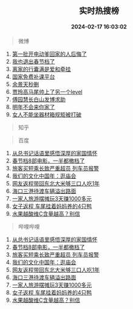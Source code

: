<div align="center"><h2>实时热搜榜</h2><h4>2024-02-17 16:03:02</h4></div>

> 微博  

1. [第一批开电动爹回家的人后悔了](https://s.weibo.com/weibo?q=%23%E7%AC%AC%E4%B8%80%E6%89%B9%E5%BC%80%E7%94%B5%E5%8A%A8%E7%88%B9%E5%9B%9E%E5%AE%B6%E7%9A%84%E4%BA%BA%E5%90%8E%E6%82%94%E4%BA%86%23&t=31&band_rank=1&Refer=top)<br />
2. [我也退出春节档了](https://s.weibo.com/weibo?q=%E6%88%91%E4%B9%9F%E9%80%80%E5%87%BA%E6%98%A5%E8%8A%82%E6%A1%A3%E4%BA%86&t=31&band_rank=2&Refer=top)<br />
3. [离家的行囊满是爱和牵挂](https://s.weibo.com/weibo?q=%23%E7%A6%BB%E5%AE%B6%E7%9A%84%E8%A1%8C%E5%9B%8A%E6%BB%A1%E6%98%AF%E7%88%B1%E5%92%8C%E7%89%B5%E6%8C%82%23&t=31&band_rank=3&Refer=top)<br />
4. [国家免费补课平台](https://s.weibo.com/weibo?q=%E5%9B%BD%E5%AE%B6%E5%85%8D%E8%B4%B9%E8%A1%A5%E8%AF%BE%E5%B9%B3%E5%8F%B0&t=31&band_rank=4&Refer=top)<br />
5. [余景天秒删](https://s.weibo.com/weibo?q=%23%E4%BD%99%E6%99%AF%E5%A4%A9%E7%A7%92%E5%88%A0%23&t=31&band_rank=5&Refer=top)<br />
6. [贾玲高马尾帅上了另一个level](https://s.weibo.com/weibo?q=%23%E8%B4%BE%E7%8E%B2%E9%AB%98%E9%A9%AC%E5%B0%BE%E5%B8%85%E4%B8%8A%E4%BA%86%E5%8F%A6%E4%B8%80%E4%B8%AAlevel%23&t=31&band_rank=6&Refer=top)<br />
7. [傅园慧长白山发博求助](https://s.weibo.com/weibo?q=%23%E5%82%85%E5%9B%AD%E6%85%A7%E9%95%BF%E7%99%BD%E5%B1%B1%E5%8F%91%E5%8D%9A%E6%B1%82%E5%8A%A9%23&t=31&band_rank=7&Refer=top)<br />
8. [明年不会来你家了](https://s.weibo.com/weibo?q=%E6%98%8E%E5%B9%B4%E4%B8%8D%E4%BC%9A%E6%9D%A5%E4%BD%A0%E5%AE%B6%E4%BA%86&t=31&band_rank=8&Refer=top)<br />
9. [女人不能坐器材箱规矩被打破](https://s.weibo.com/weibo?q=%E5%A5%B3%E4%BA%BA%E4%B8%8D%E8%83%BD%E5%9D%90%E5%99%A8%E6%9D%90%E7%AE%B1%E8%A7%84%E7%9F%A9%E8%A2%AB%E6%89%93%E7%A0%B4&t=31&band_rank=9&Refer=top)<br />

> 知乎  


> 百度  

1. [从总书记话语里感悟深厚的家国情怀](https://www.baidu.com/s?wd=%E4%BB%8E%E6%80%BB%E4%B9%A6%E8%AE%B0%E8%AF%9D%E8%AF%AD%E9%87%8C%E6%84%9F%E6%82%9F%E6%B7%B1%E5%8E%9A%E7%9A%84%E5%AE%B6%E5%9B%BD%E6%83%85%E6%80%80&sa=fyb_news&rsv_dl=fyb_news)<br />
2. [春节档8部电影，一半都撤档了](https://www.baidu.com/s?wd=%E6%98%A5%E8%8A%82%E6%A1%A38%E9%83%A8%E7%94%B5%E5%BD%B1%EF%BC%8C%E4%B8%80%E5%8D%8A%E9%83%BD%E6%92%A4%E6%A1%A3%E4%BA%86&sa=fyb_news&rsv_dl=fyb_news)<br />
3. [旅客买短乘长致严重超员 列车员报警](https://www.baidu.com/s?wd=%E6%97%85%E5%AE%A2%E4%B9%B0%E7%9F%AD%E4%B9%98%E9%95%BF%E8%87%B4%E4%B8%A5%E9%87%8D%E8%B6%85%E5%91%98+%E5%88%97%E8%BD%A6%E5%91%98%E6%8A%A5%E8%AD%A6&sa=fyb_news&rsv_dl=fyb_news)<br />
4. [我们的文化中国年：逛庙会](https://www.baidu.com/s?wd=%E6%88%91%E4%BB%AC%E7%9A%84%E6%96%87%E5%8C%96%E4%B8%AD%E5%9B%BD%E5%B9%B4%EF%BC%9A%E9%80%9B%E5%BA%99%E4%BC%9A&sa=fyb_news&rsv_dl=fyb_news)<br />
5. [网友返程带回东北大米够三口人吃1年](https://www.baidu.com/s?wd=%E7%BD%91%E5%8F%8B%E8%BF%94%E7%A8%8B%E5%B8%A6%E5%9B%9E%E4%B8%9C%E5%8C%97%E5%A4%A7%E7%B1%B3%E5%A4%9F%E4%B8%89%E5%8F%A3%E4%BA%BA%E5%90%831%E5%B9%B4&sa=fyb_news&rsv_dl=fyb_news)<br />
6. [海口三港待渡车辆溢出路面](https://www.baidu.com/s?wd=%E6%B5%B7%E5%8F%A3%E4%B8%89%E6%B8%AF%E5%BE%85%E6%B8%A1%E8%BD%A6%E8%BE%86%E6%BA%A2%E5%87%BA%E8%B7%AF%E9%9D%A2&sa=fyb_news&rsv_dl=fyb_news)<br />
7. [一家人旅游摆摊玩3天赚1000多元](https://www.baidu.com/s?wd=%E4%B8%80%E5%AE%B6%E4%BA%BA%E6%97%85%E6%B8%B8%E6%91%86%E6%91%8A%E7%8E%A93%E5%A4%A9%E8%B5%9A1000%E5%A4%9A%E5%85%83&sa=fyb_news&rsv_dl=fyb_news)<br />
8. [女子返程 车尾挂着妈妈养的4只鸭](https://www.baidu.com/s?wd=%E5%A5%B3%E5%AD%90%E8%BF%94%E7%A8%8B+%E8%BD%A6%E5%B0%BE%E6%8C%82%E7%9D%80%E5%A6%88%E5%A6%88%E5%85%BB%E7%9A%844%E5%8F%AA%E9%B8%AD&sa=fyb_news&rsv_dl=fyb_news)<br />
9. [水果越酸维C含量越高？别信](https://www.baidu.com/s?wd=%E6%B0%B4%E6%9E%9C%E8%B6%8A%E9%85%B8%E7%BB%B4C%E5%90%AB%E9%87%8F%E8%B6%8A%E9%AB%98%EF%BC%9F%E5%88%AB%E4%BF%A1&sa=fyb_news&rsv_dl=fyb_news)<br />

> 哔哩哔哩  

1. [从总书记话语里感悟深厚的家国情怀](https://www.baidu.com/s?wd=%E4%BB%8E%E6%80%BB%E4%B9%A6%E8%AE%B0%E8%AF%9D%E8%AF%AD%E9%87%8C%E6%84%9F%E6%82%9F%E6%B7%B1%E5%8E%9A%E7%9A%84%E5%AE%B6%E5%9B%BD%E6%83%85%E6%80%80&sa=fyb_news&rsv_dl=fyb_news)<br />
2. [春节档8部电影，一半都撤档了](https://www.baidu.com/s?wd=%E6%98%A5%E8%8A%82%E6%A1%A38%E9%83%A8%E7%94%B5%E5%BD%B1%EF%BC%8C%E4%B8%80%E5%8D%8A%E9%83%BD%E6%92%A4%E6%A1%A3%E4%BA%86&sa=fyb_news&rsv_dl=fyb_news)<br />
3. [旅客买短乘长致严重超员 列车员报警](https://www.baidu.com/s?wd=%E6%97%85%E5%AE%A2%E4%B9%B0%E7%9F%AD%E4%B9%98%E9%95%BF%E8%87%B4%E4%B8%A5%E9%87%8D%E8%B6%85%E5%91%98+%E5%88%97%E8%BD%A6%E5%91%98%E6%8A%A5%E8%AD%A6&sa=fyb_news&rsv_dl=fyb_news)<br />
4. [我们的文化中国年：逛庙会](https://www.baidu.com/s?wd=%E6%88%91%E4%BB%AC%E7%9A%84%E6%96%87%E5%8C%96%E4%B8%AD%E5%9B%BD%E5%B9%B4%EF%BC%9A%E9%80%9B%E5%BA%99%E4%BC%9A&sa=fyb_news&rsv_dl=fyb_news)<br />
5. [网友返程带回东北大米够三口人吃1年](https://www.baidu.com/s?wd=%E7%BD%91%E5%8F%8B%E8%BF%94%E7%A8%8B%E5%B8%A6%E5%9B%9E%E4%B8%9C%E5%8C%97%E5%A4%A7%E7%B1%B3%E5%A4%9F%E4%B8%89%E5%8F%A3%E4%BA%BA%E5%90%831%E5%B9%B4&sa=fyb_news&rsv_dl=fyb_news)<br />
6. [海口三港待渡车辆溢出路面](https://www.baidu.com/s?wd=%E6%B5%B7%E5%8F%A3%E4%B8%89%E6%B8%AF%E5%BE%85%E6%B8%A1%E8%BD%A6%E8%BE%86%E6%BA%A2%E5%87%BA%E8%B7%AF%E9%9D%A2&sa=fyb_news&rsv_dl=fyb_news)<br />
7. [一家人旅游摆摊玩3天赚1000多元](https://www.baidu.com/s?wd=%E4%B8%80%E5%AE%B6%E4%BA%BA%E6%97%85%E6%B8%B8%E6%91%86%E6%91%8A%E7%8E%A93%E5%A4%A9%E8%B5%9A1000%E5%A4%9A%E5%85%83&sa=fyb_news&rsv_dl=fyb_news)<br />
8. [女子返程 车尾挂着妈妈养的4只鸭](https://www.baidu.com/s?wd=%E5%A5%B3%E5%AD%90%E8%BF%94%E7%A8%8B+%E8%BD%A6%E5%B0%BE%E6%8C%82%E7%9D%80%E5%A6%88%E5%A6%88%E5%85%BB%E7%9A%844%E5%8F%AA%E9%B8%AD&sa=fyb_news&rsv_dl=fyb_news)<br />
9. [水果越酸维C含量越高？别信](https://www.baidu.com/s?wd=%E6%B0%B4%E6%9E%9C%E8%B6%8A%E9%85%B8%E7%BB%B4C%E5%90%AB%E9%87%8F%E8%B6%8A%E9%AB%98%EF%BC%9F%E5%88%AB%E4%BF%A1&sa=fyb_news&rsv_dl=fyb_news)<br />
